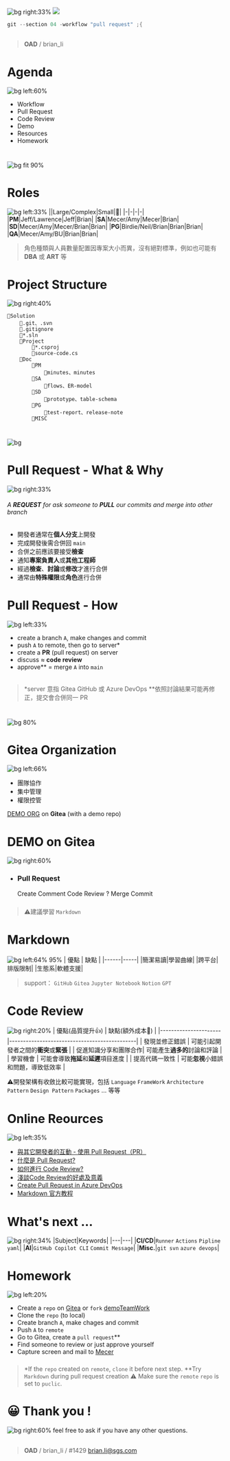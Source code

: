 ﻿---
marp: true
paginate: true
headingDivider: 1
footer: git-section-`04`
---

# 
![bg right:33%](https://picsum.photos/720?image=116)
![](../asset/gitlogo.png)
```powershell
git --section 04 -workflow "pull request" ;{
```
##
> **OAD** / brian_li

# **A**genda
![bg left:60%](https://picsum.photos/720?image=126)
- Workflow
- Pull Request
- Code Review
- Demo
- Resources
- Homework

# <!-- workflow -->
![bg fit 90%](../asset/workflow.png)

# Role**s**
![bg left:33%](https://picsum.photos/720?image=323)
||Large/Complex|Small|🐉|
|-|-|-|-|
|**PM**|Jeff/Lawrence|Jeff|Brian|
|**SA**|Mecer/Amy|Mecer|Brian|
|**SD**|Mecer/Amy|Mecer/Brian|Brian|
|**PG**|Birdie/Neil/Brian|Brian|Brian|
|**QA**|Mecer/Amy/BU|Brian|Brian|
> 角色種類與人員數量配置因專案大小而異，沒有絕對標準，例如也可能有 **DBA** 或 **ART** 等

# Project **Structure**
![bg right:40%](https://picsum.photos/720?image=517)
```
📁Solution
    📁.git、.svn
    📄.gitignore
    📄*.sln
    📁Project
        📄*.csproj
        📄source-code.cs
    📁Doc
        📁PM
            📄minutes、minutes
        📁SA
            📄flows、ER-model
        📁SD
            📄prototype、table-schema
        📁PG
            📄test-report、release-note
        📁MISC
```

#
![bg](../asset/workflow2.png)

# Pull Request - **What** & **Why**
![bg right:33%](https://picsum.photos/720?image=259)

###### A **REQUEST** for ask someone to **PULL** our commits and merge into other branch
######
- 開發者通常在**個人分支**上開發
- 完成開發後需合併回 `main`
- 合併之前應該要接受**檢查**
- 通知**專案負責人**或**其他工程師**
- 經過**檢查**、**討論**或**修改**才進行合併
- 通常由**特殊權限**或**角色**進行合併

# Pull Request - **How**
![bg left:33%](https://picsum.photos/720?image=290)
- create a branch `A`, make changes and commit
- push `A` to remote, then go to server*
- create a **PR** (pull request) on server
- discuss ≈ **code review**
- approve** = merge `A` into `main`
######
>*server 意指 Gitea GitHub 或 Azure DevOps
**依照討論結果可能再修正，提交會合併同一 PR

#
![bg 80%](../asset/Git-PR.svg)

# Gitea **Organization**
![bg left:66%](../asset/org.webp)
- 團隊協作
- 集中管理
- 權限控管

[DEMO ORG](http://twoadcode:3000/OAD) on **Gitea** (with a demo repo)

# DEMO on **Gitea**
![bg right:60%](https://picsum.photos/720?image=76)
- ### Pull Request
    Create
    Comment
    Code Review ?
    Merge Commit
###
> ⚠️建議學習 `Markdown`

# **Mark**down
![bg left:64% 95%](../asset/md2.png)
| 優點  | 缺點 |
|------|-----|
|簡潔易讀|學習曲線|
|跨平台|排版限制|
|生態系|軟體支援|

> support：
`GitHub` `Gitea` `Jupyter Notebook` `Notion` `GPT`

# Code **Review**
![bg right:20%](https://picsum.photos/720?image=743)
| 優點(品質提升👍)                | 缺點(額外成本🔻)                                         |
|----------------------|----------------------------------------------|
| 發現並修正錯誤        | 可能引起開發者之間的**衝突**或**緊張**     |
| 促進知識分享和團隊合作| 可能產生**過多的**討論和評論                      |
| 學習機會            | 可能會導致**拖延**和**延遲**項目進度                 |
| 提高代碼一致性        | 可能**忽視**小錯誤和問題，導致低效率             |

⚠️開發架構有收斂比較可能實現，包括 `Language` `FrameWork` `Architecture Pattern` `Design Pattern` `Packages` ... 等等

# **Online** Reources
![bg left:35%](https://picsum.photos/720?image=649)
- [與其它開發者的互動 - 使用 Pull Request（PR）](https://gitbook.tw/chapters/github/pull-request)
- [什麼是 Pull Request?](https://shoujhengduan.medium.com/%E4%BB%80%E9%BA%BC%E6%98%AF-pull-request-b476ee3e0217)
- [如何進行 Code Review?](https://enginebai.medium.com/code-review-guidelines-b76a859c377c)
- [淺談Code Review的好處及意義](https://blog.alantsai.net/posts/2019/05/code-review-what-is-code-review-and-why-we-want-to-do-it)
- [Create Pull Request in Azure DevOps](https://blog.alantsai.net/posts/2019/05/code-review-02-what-is-pull-request-and-how-to-create-it-in-azure-devops)
- [Markdown 官方教程](https://markdown.com.cn/basic-syntax/)


# What's **next** ...
![bg right:34%](https://picsum.photos/720?image=797)
|Subject|Keywords|
|---|---|
|**CI/CD**|`Runner` `Actions` `Pipline` `yaml`|
|**AI**|`GitHub Copilot CLI` `Commit Message`|
|**Misc.**|`git svn` `azure devops`|
<!-- _class: invert -->

# Home**work**
![bg left:20%](https://picsum.photos/720?image=888)
- Create a `repo` on [Gitea](http://twoadcode:3000/) or `fork` [demoTeamWork](http://twoadcode:3000/OAD/demoTeamWork)
- Clone the `repo` (to local)
- Create branch `A`, make chages and commit
- Push `A` to `remote`
- Go to Gitea, create a `pull request`**
- Find someone to review or just approve yourself
- Capture screen and mail to [Mecer](mailto:mecer.wu@sgs.com)
###
> *If the `repo` created on `remote`, `clone` it before next step.
**Try `Markdown` during pull request creation
⚠️ Make sure the `remote` `repo` is set to `puclic`.


# 😀 Thank you !
![bg right:60%](https://picsum.photos/720?image=738)
feel free to ask if you have any other questions.
##
> **OAD** / brian_li / #1429
brian.li@sgs.com